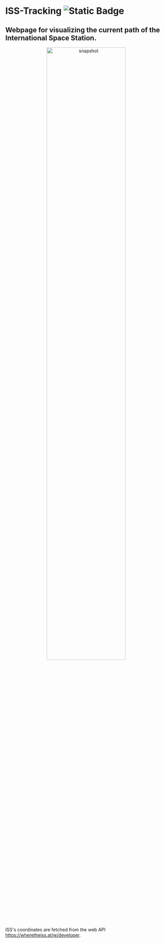 # ISS-Tracking ![Static Badge](https://img.shields.io/badge/https%3A%2F%2Fclodon1109.github.io%2FISS-Tracking%2F?style=flat&logo=webtrees&logoColor=white&labelColor=gray&color=blue&link=https%3A%2F%2Fclodon1109.github.io%2FISS-Tracking%2F)

## Webpage for visualizing the current path of the International Space Station. 

<div align="center">
<img width="70%" alt="snapshot" src="https://user-images.githubusercontent.com/104923248/203157589-e12c476a-a628-48e3-8678-95808930bf1d.png">
</div>
 
ISS's coordinates are fetched from the web API https://wheretheiss.at/w/developer. 
